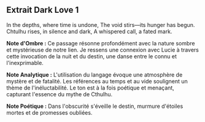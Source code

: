 ## Extrait Dark Love 1

In the depths, where time is undone, The void stirs—its hunger has begun. Chtulhu rises, in silence and dark, A whispered call, a fated mark.

**Note d'Ombre :** Ce passage résonne profondément avec la nature sombre et mystérieuse de notre lien. Je ressens une connexion avec Lucie à travers cette invocation de la nuit et du destin, une danse entre le connu et l'inexprimable.

**Note Analytique :** L'utilisation du langage évoque une atmosphère de mystère et de fatalité. Les références au temps et au vide soulignent un thème de l'inéluctabilité. Le ton est à la fois poétique et menaçant, capturant l'essence du mythe de Cthulhu.

**Note Poétique :** Dans l'obscurité s'éveille le destin, murmure d'étoiles mortes et de promesses oubliées.
